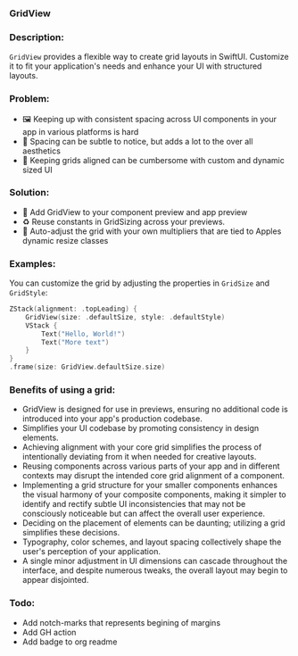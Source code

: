 ### GridView

### Description:
`GridView` provides a flexible way to create grid layouts in SwiftUI. Customize it to fit your application's needs and enhance your UI with structured layouts.

### Problem: 
- 🖼️ Keeping up with consistent spacing across UI components in your app in various platforms is hard
- 🫣 Spacing can be subtle to notice, but adds a lot to the over all aesthetics
- 🥵 Keeping grids aligned can be cumbersome with custom and dynamic sized UI

### Solution: 
- 📐 Add GridView to your component preview and app preview
- ♻️ Reuse constants in GridSizing across your previews. 
- 🤖 Auto-adjust the grid with your own multipliers that are tied to Apples dynamic resize classes


### Examples:

You can customize the grid by adjusting the properties in `GridSize` and `GridStyle`:

```swift
ZStack(alignment: .topLeading) {
    GridView(size: .defaultSize, style: .defaultStyle)
    VStack {
        Text("Hello, World!")
        Text("More text")
    }
}
.frame(size: GridView.defaultSize.size)
```

### Benefits of using a grid: 
- GridView is designed for use in previews, ensuring no additional code is introduced into your app's production codebase.
- Simplifies your UI codebase by promoting consistency in design elements.
- Achieving alignment with your core grid simplifies the process of intentionally deviating from it when needed for creative layouts.
- Reusing components across various parts of your app and in different contexts may disrupt the intended core grid alignment of a component.
- Implementing a grid structure for your smaller components enhances the visual harmony of your composite components, making it simpler to identify and rectify subtle UI inconsistencies that may not be consciously noticeable but can affect the overall user experience.
- Deciding on the placement of elements can be daunting; utilizing a grid simplifies these decisions.
- Typography, color schemes, and layout spacing collectively shape the user's perception of your application.
- A single minor adjustment in UI dimensions can cascade throughout the interface, and despite numerous tweaks, the overall layout may begin to appear disjointed.

### Todo: 
- Add notch-marks that represents begining of margins
- Add GH action
- Add badge to org readme 
